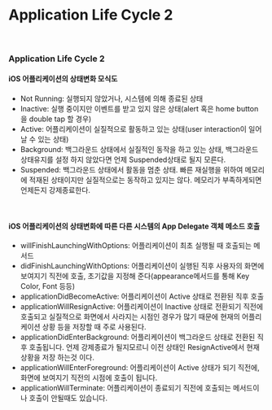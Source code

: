 # Application Life Cycle 2

</br>

### Application Life Cycle 2
#### iOS 어플리케이션의 상태변화 모식도

  - Not Running: 실행되지 않았거나, 시스템에 의해 종료된 상태
  - Inactive: 실행 중이지만 이벤트를 받고 있지 않은 상태(alert 혹은 home button 을 double tap 할 경우)
  - Active: 어플리케이션이 실질적으로 활동하고 있는 상태(user interaction이 일어날 수 있는 상태)
  - Background: 백그라운드 상태에서 실질적인 동작을 하고 있는 상태, 백그라운드 상태유지를 설정 하지 않았다면 언제 Suspended상태로 될지 모른다.
  - Suspended: 백그라운드 상태에서 활동을 멈춘 상태. 빠른 재실행을 위하여 메모리에 적재된 상태이지만 실질적으로는 동작하고 있지는 않다. 메모리가 부족하게되면 언제든지 강제종료한다.

</br>

#### iOS 어플리케이션의 상태변화에 따른 다른 시스템의 App Delegate 객체 메소드 호출

  - willFinishLaunchingWithOptions: 어플리케이션이 최초 실행될 때 호출되는 메서드
  - didFinishLaunchingWithOptions: 어플리케이션이 실행된 직후 사용자의 화면에 보여지기 직전에 호출, 초기값을 지정해 준다(appearance메서드를 통해  Key Color, Font 등등)
  - applicationDidBecomeActive: 어플리케이션이 Active 상태로 전환된 직후 호출
  - applicationWillResignActive: 어플리케이션이 Inactive 상태로 전환되기 직전에 호출되고 실질적으로 화면에서 사라지는 시점인 경우가 많기 때문에 현재의 어플리케이션 상황 등을 저장할 때 주로 사용된다.
  - applicationDidEnterBackground: 어플리케이션이 백그라운드 상태로 전환된 직후 호출됩니다. 언제 강제종료가 될지모르니 이전 상태인 ResignActive에서 현재 상황을 저장 하는것 이다.
  - applicationWillEnterForeground: 어플리케이션이 Active 상태가 되기 직전에, 화면에 보여지기 직전의 시점에 호출이 됩니다.
  - applicationWillTerminate: 어플리케이션이 종료되기 직전에 호출되는 메서드이나 호출이 안될때도 있습니다.